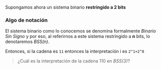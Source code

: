 Supongamos ahora un sistema binario **restringido a 2 bits** 



### Algo de notación

El sistema binario como lo conocemos se denomina formalmente *Binario Sin Signo* y por eso, al referirnos a este sistema restringido a **n** bits, lo denotaremos  _BSS(n)_. 



Entonces, si la cadena es `11` entonces la interpretación i es `2^1+2^0`

>¿Cuál es la interpretación de la cadena 110 en _BSS(3)_?